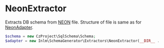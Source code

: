 
# NeonExtractor

Extracts DB schema from [NEON](https://ne-on.org) file. Structure of file is same as for [NeonAdapter](neon-adapter.md).

```php
$schema = new CzProject\SqlSchema\Schema;
$adapter = new Inlm\SchemaGenerator\Extractors\NeonExtractor(__DIR__ . '/new-schema.neon');
```
